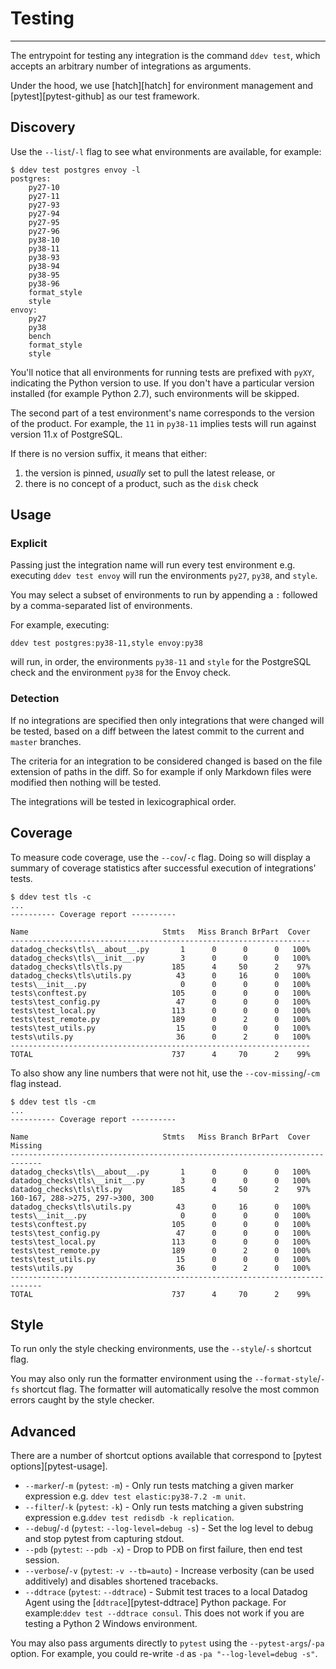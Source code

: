 # Testing

-----

The entrypoint for testing any integration is the command `ddev test`, which accepts an arbitrary number of integrations as arguments.

Under the hood, we use [hatch][hatch] for environment management and [pytest][pytest-github] as our test framework.

## Discovery

Use the `--list`/`-l` flag to see what environments are available, for example:

```
$ ddev test postgres envoy -l
postgres:
    py27-10
    py27-11
    py27-93
    py27-94
    py27-95
    py27-96
    py38-10
    py38-11
    py38-93
    py38-94
    py38-95
    py38-96
    format_style
    style
envoy:
    py27
    py38
    bench
    format_style
    style
```

You'll notice that all environments for running tests are prefixed with `pyXY`, indicating the Python version to use.
If you don't have a particular version installed (for example Python 2.7), such environments will be skipped.

The second part of a test environment's name corresponds to the version of the product. For example, the `11` in `py38-11`
implies tests will run against version 11.x of PostgreSQL.

If there is no version suffix, it means that either:

1. the version is pinned, _usually_ set to pull the latest release, or
2. there is no concept of a product, such as the `disk` check

## Usage

### Explicit

Passing just the integration name will run every test environment e.g. executing `ddev test envoy`
will run the environments `py27`, `py38`, and `style`.

You may select a subset of environments to run by appending a `:` followed by a comma-separated list of environments.

For example, executing:

```
ddev test postgres:py38-11,style envoy:py38
```

will run, in order, the environments `py38-11` and `style` for the PostgreSQL check and the environment `py38` for the Envoy check.

### Detection

If no integrations are specified then only integrations that were changed will be tested, based on a diff between the latest commit to
the current and `master` branches.

The criteria for an integration to be considered changed is based on the file extension of paths in the diff. So for example if only
Markdown files were modified then nothing will be tested.

The integrations will be tested in lexicographical order.

## Coverage

To measure code coverage, use the `--cov`/`-c` flag. Doing so will display a summary of coverage statistics after successful execution
of integrations' tests.

```
$ ddev test tls -c
...
---------- Coverage report ----------

Name                              Stmts   Miss Branch BrPart  Cover
-------------------------------------------------------------------
datadog_checks\tls\__about__.py       1      0      0      0   100%
datadog_checks\tls\__init__.py        3      0      0      0   100%
datadog_checks\tls\tls.py           185      4     50      2    97%
datadog_checks\tls\utils.py          43      0     16      0   100%
tests\__init__.py                     0      0      0      0   100%
tests\conftest.py                   105      0      0      0   100%
tests\test_config.py                 47      0      0      0   100%
tests\test_local.py                 113      0      0      0   100%
tests\test_remote.py                189      0      2      0   100%
tests\test_utils.py                  15      0      0      0   100%
tests\utils.py                       36      0      2      0   100%
-------------------------------------------------------------------
TOTAL                               737      4     70      2    99%
```

To also show any line numbers that were not hit, use the `--cov-missing`/`-cm` flag instead.

```
$ ddev test tls -cm
...
---------- Coverage report ----------

Name                              Stmts   Miss Branch BrPart  Cover   Missing
-----------------------------------------------------------------------------
datadog_checks\tls\__about__.py       1      0      0      0   100%
datadog_checks\tls\__init__.py        3      0      0      0   100%
datadog_checks\tls\tls.py           185      4     50      2    97%   160-167, 288->275, 297->300, 300
datadog_checks\tls\utils.py          43      0     16      0   100%
tests\__init__.py                     0      0      0      0   100%
tests\conftest.py                   105      0      0      0   100%
tests\test_config.py                 47      0      0      0   100%
tests\test_local.py                 113      0      0      0   100%
tests\test_remote.py                189      0      2      0   100%
tests\test_utils.py                  15      0      0      0   100%
tests\utils.py                       36      0      2      0   100%
-----------------------------------------------------------------------------
TOTAL                               737      4     70      2    99%
```

## Style

To run only the style checking environments, use the `--style`/`-s` shortcut flag.

You may also only run the formatter environment using the `--format-style`/`-fs` shortcut flag. The formatter will
automatically resolve the most common errors caught by the style checker.

## Advanced

There are a number of shortcut options available that correspond to [pytest options][pytest-usage].

- `--marker`/`-m` (`pytest`: `-m`) - Only run tests matching a given marker expression e.g. `ddev test elastic:py38-7.2 -m unit`.
- `--filter`/`-k` (`pytest`: `-k`) - Only run tests matching a given substring expression e.g.`ddev test redisdb -k replication`.
- `--debug`/`-d` (`pytest`: `--log-level=debug -s`) - Set the log level to debug and stop pytest from capturing stdout.
- `--pdb` (`pytest`: `--pdb -x`) - Drop to PDB on first failure, then end test session.
- `--verbose`/`-v` (`pytest`: `-v --tb=auto`) - Increase verbosity (can be used additively) and disables shortened tracebacks.
- `--ddtrace` (`pytest`: `--ddtrace`) - Submit test traces to a local Datadog Agent using the [`ddtrace`][pytest-ddtrace] Python package. For example:`ddev test --ddtrace consul`. This does not work if you are testing a Python 2 Windows environment.

You may also pass arguments directly to `pytest` using the `--pytest-args`/`-pa` option. For example, you could
re-write `-d` as `-pa "--log-level=debug -s"`.
